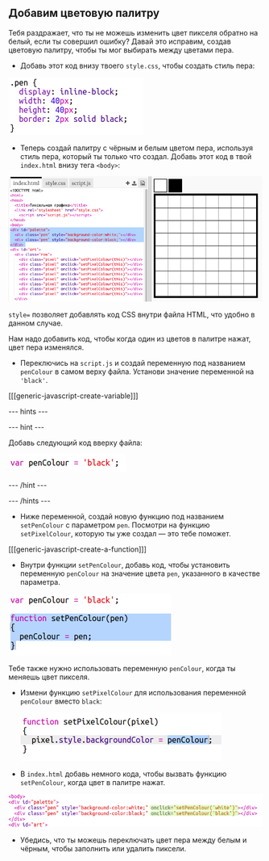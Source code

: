## Добавим цветовую палитру

Тебя раздражает, что ты не можешь изменить цвет пикселя обратно на белый, если ты совершил ошибку? Давай это исправим, создав цветовую палитру, чтобы ты мог выбирать между цветами пера.

+ Добавь этот код внизу твоего `style.css`, чтобы создать стиль пера:

![снимок экрана](images/pixel-art-pen.png)

+ Теперь создай палитру с чёрным и белым цветом пера, используя стиль пера, который ты только что создал. Добавь этот код в твой `index.html` внизу тега `<body>`:

![снимок экрана](images/pixel-art-palette.png)

`style=` позволяет добавлять код CSS внутри файла HTML, что удобно в данном случае.

Нам надо добавить код, чтобы когда один из цветов в палитре нажат, цвет пера изменялся.

+ Переключись на `script.js` и создай переменную под названием `penColour` в самом верху файла. Установи значение переменной на `'black'`.

[[[generic-javascript-create-variable]]]

\--- hints \---

\--- hint \---

Добавь следующий код вверху файла:

![снимок экрана](images/pixel-art-pencolour.png)

\--- /hint \---

\--- /hints \---

+ Ниже переменной, создай новую функцию под названием `setPenColour` с параметром `pen`. Посмотри на функцию `setPixelColour`, которую ты уже создал — это тебе поможет.

[[[generic-javascript-create-a-function]]]

+ Внутри функции `setPenColour`, добавь код, чтобы установить переменную `penColour` на значение цвета `pen`, указанного в качестве параметра.

![снимок экрана](images/pixel-art-set-pen.png)

Тебе также нужно использовать переменную `penColour`, когда ты меняешь цвет пикселя.

+ Измени функцию `setPixelColour` для использования переменной `penColour` вместо `black`:
    
    ![снимок экрана](images/pixel-art-use-pen.png)

+ В `index.html` добавь немного кода, чтобы вызвать функцию `setPenColour`, когда цвет в палитре нажат.

![снимок экрана](images/pixel-art-palette-onclick.png)

+ Убедись, что ты можешь переключать цвет пера между белым и чёрным, чтобы заполнить или удалить пиксели.